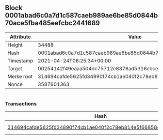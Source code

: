 ## Block 0001abad6c0a7d1c587caeb989ae6be85d0844b70ace5fba485eefcbc2441689

Attribute | Value
--- | ---
Height | 34488
Hash | 0001abad6c0a7d1c587caeb989ae6be85d0844b70ace5fba485eefcbc2441689
Timestamp | 2021-04-24T06:25:34+00:00
Target | 00254142f49eaaa504dc75712e8378ad5316cbcead634704b3734b6271167cc4
Merke root | 314694cafde5625fd34890f74cb1ae040f2c78eb814e5f668584d7184ff4edda
Nonce | 3587601363

```

```

### Transactions

Hash | Amount
--- | ---
[314694cafde5625fd34890f74cb1ae040f2c78eb814e5f668584d7184ff4edda](314694cafde5625fd34890f74cb1ae040f2c78eb814e5f668584d7184ff4edda.md) | 10.00000000 SKEPTI 
